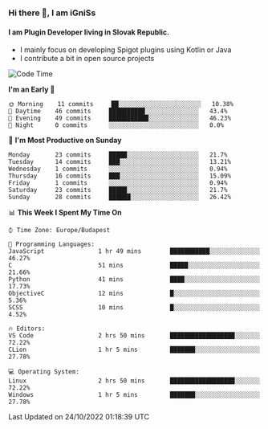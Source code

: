 ### Hi there 👋, I am iGniSs

#### I am Plugin Developer living in Slovak Republic.
- I mainly focus on developing Spigot plugins using Kotlin or Java
- I contribute a bit in open source projects

<!--START_SECTION:waka-->
![Code Time](http://img.shields.io/badge/Code%20Time-936%20hrs%2033%20mins-blue)

**I'm an Early 🐤** 

```text
🌞 Morning    11 commits     ██░░░░░░░░░░░░░░░░░░░░░░░   10.38% 
🌆 Daytime    46 commits     ██████████░░░░░░░░░░░░░░░   43.4% 
🌃 Evening    49 commits     ███████████░░░░░░░░░░░░░░   46.23% 
🌙 Night      0 commits      ░░░░░░░░░░░░░░░░░░░░░░░░░   0.0%

```
📅 **I'm Most Productive on Sunday** 

```text
Monday       23 commits     █████░░░░░░░░░░░░░░░░░░░░   21.7% 
Tuesday      14 commits     ███░░░░░░░░░░░░░░░░░░░░░░   13.21% 
Wednesday    1 commits      ░░░░░░░░░░░░░░░░░░░░░░░░░   0.94% 
Thursday     16 commits     ███░░░░░░░░░░░░░░░░░░░░░░   15.09% 
Friday       1 commits      ░░░░░░░░░░░░░░░░░░░░░░░░░   0.94% 
Saturday     23 commits     █████░░░░░░░░░░░░░░░░░░░░   21.7% 
Sunday       28 commits     ██████░░░░░░░░░░░░░░░░░░░   26.42%

```


📊 **This Week I Spent My Time On** 

```text
⌚︎ Time Zone: Europe/Budapest

💬 Programming Languages: 
JavaScript               1 hr 49 mins        ███████████░░░░░░░░░░░░░░   46.27% 
C                        51 mins             █████░░░░░░░░░░░░░░░░░░░░   21.66% 
Python                   41 mins             ████░░░░░░░░░░░░░░░░░░░░░   17.73% 
ObjectiveC               12 mins             █░░░░░░░░░░░░░░░░░░░░░░░░   5.36% 
SCSS                     10 mins             █░░░░░░░░░░░░░░░░░░░░░░░░   4.52%

🔥 Editors: 
VS Code                  2 hrs 50 mins       ██████████████████░░░░░░░   72.22% 
CLion                    1 hr 5 mins         ███████░░░░░░░░░░░░░░░░░░   27.78%

💻 Operating System: 
Linux                    2 hrs 50 mins       ██████████████████░░░░░░░   72.22% 
Windows                  1 hr 5 mins         ███████░░░░░░░░░░░░░░░░░░   27.78%

```


 Last Updated on 24/10/2022 01:18:39 UTC
<!--END_SECTION:waka-->